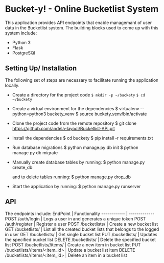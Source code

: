 # Bucket-y! - Online Bucketlist System
This application provides API endpoints that enable managemant of user data in the Bucketlist system.
The building blocks used to come up with this system include:
* Python 3
* Flask
* PostgreSQl

## Setting Up/ Installation
The following set of steps are necessary to facilitate running the application locally:
* Create a directory for the project code
      `$ mkdir -p ~/buckety`
      `$ cd ~/buckety`

* Create a virtual environment for the dependencies
      $ virtualenv --python=python3 buckety_venv
      $ source buckety_venv/bin/activate

* Clone the project code from the remote repository
      $ git clone https://github.com/andela-layodi/Bucketlist-API.git

* Install the dependencies
      $ cd buckety
      $ pip install -r requirements.txt

* Run database migrations
        $ python manage.py db init
        $ python manage.py db migrate

* Manually create database tables by running:
        $ python manage.py create_db

  and to delete tables running:
        $ python manage.py drop_db

* Start the application by running:
        $ python manage.py runserver

## API
The endpoints include:
EndPoint | Functionality
------------ | -------------
POST /auth/login | Logs a user in and generates a unique token
POST /auth/register | Register a user
POST /bucketlists/  | Create a new bucket list
GET /bucketlists/ | List all the created bucket lists that belongs to the logged in user
GET /bucketlists/<id> | Get single bucket list
PUT /bucketlists/<id> | Updates the specified bucket list
DELETE /bucketlists/<id> | Delete the specified bucket list
POST /bucketlists/<id>/items/ | Create a new item in bucket list
PUT /bucketlists/<id>/items/<item_id> | Update a bucket list item
DELETE /bucketlists/<id>/items/<item_id> | Delete an item in a bucket list
